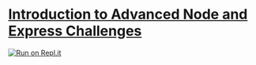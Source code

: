 # [Introduction to Advanced Node and Express Challenges](https://www.freecodecamp.org/learn/quality-assurance/advanced-node-and-express/)

[![Run on Repl.it](https://repl.it/badge/github/ThomasErhel/boilerplate-advancednode)](https://replit.com/@ThomasErhel/boilerplate-advancednode)
